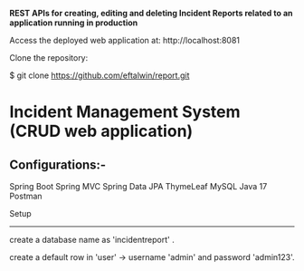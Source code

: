 <b>REST APIs for creating, editing and deleting Incident Reports related to an
application running in production</b>

Access the deployed web application at: http://localhost:8081

Clone the repository:

$ git clone https://github.com/eftalwin/report.git


Incident Management System (CRUD web application)
==============================================================

Configurations:-
------------------------

Spring Boot
Spring MVC
Spring Data JPA
ThymeLeaf
MySQL
Java 17
Postman


Setup

--------

create a database name as 'incidentreport' .

create a default row in 'user' ->  username 'admin' and password 'admin123'.
